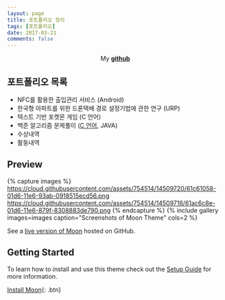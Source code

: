 ```yaml
---
layout: page
title: 포트폴리오 정리
tags: [포트폴리오]
date: 2017-03-21
comments: false
---
```

    
<center>My <a href="https://github.com/glydokid"><b>github</b></a> </center>

## 포트폴리오 목록
* NFC를 활용한 출입관리 서비스 (Android)
* 한국형 아파트를 위한 드론택배 경로 설정기법에 관한 연구 (URP)
* 텍스트 기반 포켓몬 게임 (C 언어)
* 백준 알고리즘 문제풀이 ([C 언어](https://glydokid.github.io//BeakJoon-C), JAVA)
* 수상내역
* 활동내역


## Preview

{% capture images %}
    https://cloud.githubusercontent.com/assets/754514/14509720/61c61058-01d6-11e6-93ab-0918515ecd56.png
    https://cloud.githubusercontent.com/assets/754514/14509716/61ac6c8e-01d6-11e6-879f-8308883de790.png
{% endcapture %}
{% include gallery images=images caption="Screenshots of Moon Theme" cols=2 %}

See a [live version of Moon](http://taylantatli.github.io/Moon) hosted on GitHub.

## Getting Started

To learn how to install and use this theme check out the [Setup Guide](http://taylantatli.me/Moon/moon-theme/) for more information.
      
[Install Moon](https://github.com/TaylanTatli/Moon){: .btn}
